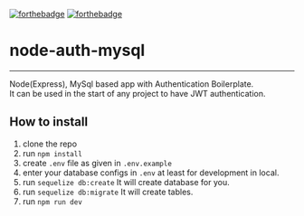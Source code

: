 [![forthebadge](https://forthebadge.com/images/badges/made-with-javascript.svg)](https://forthebadge.com)
[![forthebadge](https://forthebadge.com/images/badges/powered-by-electricity.svg)](https://forthebadge.com)

# node-auth-mysql
____
Node(Express), MySql based app with Authentication Boilerplate.\
It can be used in the start of any project to have JWT authentication.


## How to install

1. clone the repo
2. run ```npm install```
3. create ```.env``` file as given in ```.env.example```
4. enter your database configs in ```.env``` at least for development in local.
5. run ```sequelize db:create``` It will create database for you.
6. run ```sequelize db:migrate``` It will create tables.
7. run ```npm run dev```
